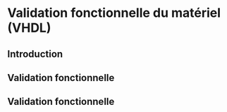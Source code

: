 # Validation fonctionnelle du matériel (VHDL)

##	Introduction

##	Validation fonctionnelle

##	Validation fonctionnelle
